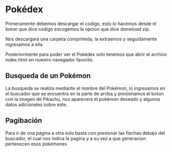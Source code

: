 # Pokédex
Primeramente debemos descargar el codigo, esto lo hacemos desde el boton que dice codigo escogemos la opcion que dice donwload zip.

Nos descargara una carpeta comprimida, la extraemos y seguidamente ingresamos a ella.

Posteriormente para poder ver el Pokédex solo tenemos que abrir el archivo index.html en nuestro navegador favorito.

## Busqueda de un Pokémon 

La busqueda se realiza mediante el nombre del Pokémon, lo ingresamos en el buscador que se encuentra en la parte de arriba 
y presionamos el boton con la imagen de Pikachu, nos aparecerá el pokémon deseado y algunos datos adicionales sobre este.

## Pagibación

Para ir de una página a otra solo basta con presionar las flechas debajo del buscador, el cual nos indica la pagina y a su vez a 
que generacion pertenecen esos pokémones
